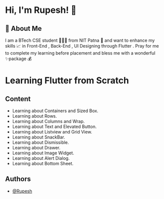 
# Hi, I'm Rupesh! 👋


## 🚀 About Me
I am a BTech CSE student 👨🏻‍🎓 from NIT Patna 🏫 and want to enhance my skills 📈 in Front-End , Back-End , UI Designing through Flutter . Pray for me to complete my learning before placement and bless me with a wonderful ✨package 💰



# Learning Flutter from Scratch





## Content

- Learning about Containers and Sized Box.    
- Learning about Rows.    
- Learning about Columns and Wrap.   
- Learning about Text and Elevated Button.   
- Learning about Listview and Grid View.   
- Learning about SnackBar.   
- Learning about Dismissible.    
- Learning about Drawer.   
- Learning about Image Widget.     
- Learning about Alert Dialog.   
- Learning about Bottom Sheet.      





## Authors

- [@Rupesh](https://github.com/theangryybeast)

